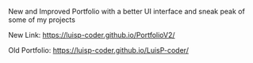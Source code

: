 New and Improved Portfolio with a better UI interface and sneak peak of some of my projects

New Link: https://luisp-coder.github.io/PortfolioV2/

Old Portfolio: https://luisp-coder.github.io/LuisP-coder/
